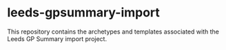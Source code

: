 # leeds-gpsummary-import

This repository contains the archetypes and templates associated with the Leeds GP Summary import project.
